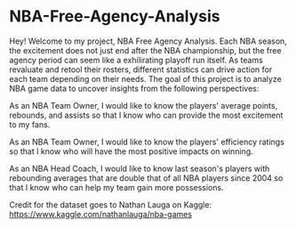 # NBA-Free-Agency-Analysis

Hey! Welcome to my project, NBA Free Agency Analysis. Each NBA season, the excitement does not just end after the NBA championship, but the free agency period can seem like a exhilirating playoff run itself. As teams revaluate and retool their rosters, different statistics can drive action for each team depending on their needs. The goal of this project is to analyze NBA game data to uncover insights from the following perspectives:

As an NBA Team Owner, I would like to know the players' average points, rebounds, and assists so that I know who can provide the most excitement to my fans.

As an NBA Team Owner, I would like to know the players' efficiency ratings so that I know who will have the most positive impacts on winning.

As an NBA Head Coach, I would like to know last season's players with rebounding averages that are double that of all NBA players since 2004 so that I know who can help my team gain more possessions.

Credit for the dataset goes to Nathan Lauga on Kaggle: https://www.kaggle.com/nathanlauga/nba-games
